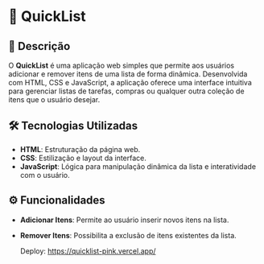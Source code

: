 # 📝 QuickList

## 📄 Descrição

O **QuickList** é uma aplicação web simples que permite aos usuários adicionar e remover itens de uma lista de forma dinâmica. Desenvolvida com HTML, CSS e JavaScript, a aplicação oferece uma interface intuitiva para gerenciar listas de tarefas, compras ou qualquer outra coleção de itens que o usuário desejar.

## 🛠️ Tecnologias Utilizadas

- **HTML**: Estruturação da página web.
- **CSS**: Estilização e layout da interface.
- **JavaScript**: Lógica para manipulação dinâmica da lista e interatividade com o usuário.

## ⚙️ Funcionalidades

- **Adicionar Itens**: Permite ao usuário inserir novos itens na lista.
- **Remover Itens**: Possibilita a exclusão de itens existentes da lista.

   Deploy: https://quicklist-pink.vercel.app/
